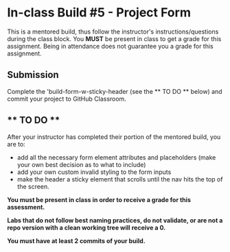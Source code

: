 # In-class Build #5 - Project Form
This is a mentored build, thus follow the instructor's instructions/questions during the class block. You **MUST** be present in class to get a grade for this assignment. Being in attendance does not guarantee you a grade for this assignment.
## Submission
Complete the 'build-form-w-sticky-header (see the ** TO DO ** below) and commit your project to GitHub Classroom. 

## ** TO DO **
After your instructor has completed their portion of the mentored build, you are to:
*  add all the necessary form element attributes and placeholders (make your own best decision as to what to include)
*  add your own custom invalid styling to the form inputs
*  make the header a sticky element that scrolls until the nav hits the top of the screen.

**You must be present in class in order to receive a grade for this assessment.**

**Labs that do not follow best naming practices, do not validate, or are not a repo version with a clean working tree will receive a 0.**

**You must have at least 2 commits of your build.**

